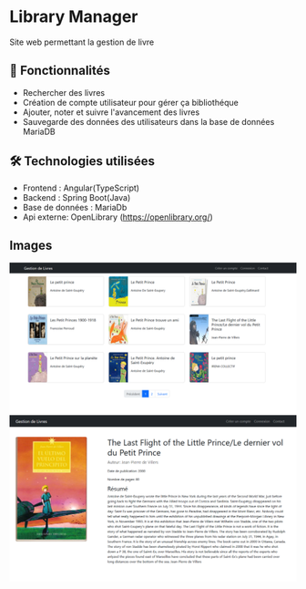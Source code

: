 # Library Manager
Site web permettant la gestion de livre 

## 🚀 Fonctionnalités

- Rechercher des livres
- Création de compte utilisateur pour gérer ça bibliothéque
- Ajouter, noter et suivre l'avancement des livres
- Sauvegarde des données des utilisateurs dans la base de données MariaDB

## 🛠️ Technologies utilisées

- Frontend : Angular(TypeScript)
- Backend : Spring Boot(Java)
- Base de données : MariaDb
- Api externe: OpenLibrary (https://openlibrary.org/)

## Images
![Recherche](images/Recherche.png)
![Image](images/find.png)

